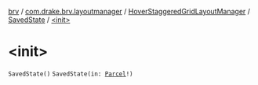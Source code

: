 [brv](../../../index.md) / [com.drake.brv.layoutmanager](../../index.md) / [HoverStaggeredGridLayoutManager](../index.md) / [SavedState](index.md) / [&lt;init&gt;](./-init-.md)

# &lt;init&gt;

`SavedState()`
`SavedState(in: `[`Parcel`](https://developer.android.com/reference/android/os/Parcel.html)`!)`